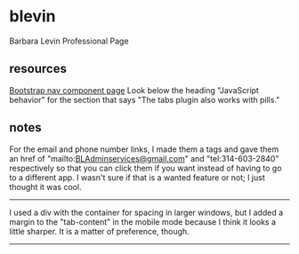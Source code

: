 # blevin
Barbara Levin Professional Page

## resources
[Bootstrap nav component page](https://getbootstrap.com/docs/4.0/components/navs/)
Look below the heading "JavaScript behavior" for the section that says "The tabs plugin also works with pills."

## notes
For the email and phone number links, I made them a tags and gave them an href of "mailto:BLAdminservices@gmail.com" and "tel:314-603-2840" respectively so that you can click them if you want instead of having to go to a different app.  I wasn't sure if that is a wanted feature or not; I just thought it was cool.
***
I used a div with the container for spacing in larger windows, but I added a margin to the "tab-content" in the mobile mode because I think it looks a little sharper.  It is a matter of preference, though.
***